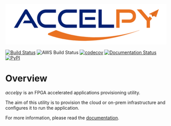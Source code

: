 ![AccelPy Logo](images/AccelPy_plane.png)

[![Build Status](https://travis-ci.org/Accelize/accelpy.svg?branch=master)](https://travis-ci.org/Accelize/accelpy)
![AWS Build Status](https://codebuild.eu-west-1.amazonaws.com/badges?uuid=eyJlbmNyeXB0ZWREYXRhIjoiK3JOY01yMVNqYnc3ZTBiT0JqUWNQb3VJdFRmL3FJYllPeXBZUTZ0cEFlaFZBNWxkUmlPS2QrYm1NcytsYkQ3NE4rbmx5MXpxNjF0T3ZGbzY3M0gxczFFPSIsIml2UGFyYW1ldGVyU3BlYyI6IkNNdlVYMVgrUFZIZGZyQUUiLCJtYXRlcmlhbFNldFNlcmlhbCI6MX0%3D&branch=master)
[![codecov](https://codecov.io/gh/Accelize/accelpy/branch/master/graph/badge.svg)](https://codecov.io/gh/Accelize/accelpy)
[![Documentation Status](https://readthedocs.org/projects/accelpy/badge/?version=latest)](https://accelpy.readthedocs.io/en/latest/?badge=latest)
[![PyPI](https://img.shields.io/pypi/v/accelpy.svg)](https://pypi.org/project/accelpy)

# Overview

*accelpy* is an FPGA accelerated applications provisioning utility.

The aim of this utility is to provision the cloud or on-prem infrastructure and
configures it to run the application.

For more information, please read the
[documentation](https://accelpy.readthedocs.io).
